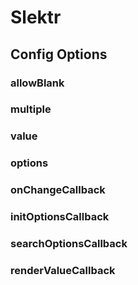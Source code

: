 # Slektr
## Config Options
### allowBlank
### multiple
### value
### options

### onChangeCallback
### initOptionsCallback
### searchOptionsCallback
### renderValueCallback
